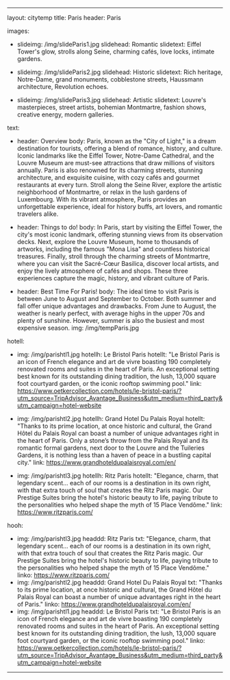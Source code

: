 ---

layout: citytemp
title: Paris
header: Paris


images:
- slideimg: /img/slideParis1.jpg
  slidehead: Romantic
  slidetext: Eiffel Tower's glow, strolls along Seine, charming cafés, love locks, intimate gardens.

- slideimg: /img/slideParis2.jpg
  slidehead: Historic
  slidetext: Rich heritage, Notre-Dame, grand monuments, cobblestone streets, Haussmann architecture, Revolution echoes.

- slideimg: /img/slideParis3.jpg
  slidehead: Artistic
  slidetext: Louvre's masterpieces, street artists, bohemian Montmartre, fashion shows, creative energy, modern galleries.


text:
- header: Overview
  body: Paris, known as the "City of Light," is a dream destination for tourists, offering a blend of romance, history, and culture. Iconic landmarks like the Eiffel Tower, Notre-Dame Cathedral, and the Louvre Museum are must-see attractions that draw millions of visitors annually. Paris is also renowned for its charming streets, stunning architecture, and exquisite cuisine, with cozy cafés and gourmet restaurants at every turn. Stroll along the Seine River, explore the artistic neighborhood of Montmartre, or relax in the lush gardens of Luxembourg. With its vibrant atmosphere, Paris provides an unforgettable experience, ideal for history buffs, art lovers, and romantic travelers alike.

- header: Things to do!
  body: In Paris, start by visiting the Eiffel Tower, the city's most iconic landmark, offering stunning views from its observation decks. Next, explore the Louvre Museum, home to thousands of artworks, including the famous "Mona Lisa" and countless historical treasures. Finally, stroll through the charming streets of Montmartre, where you can visit the Sacré-Cœur Basilica, discover local artists, and enjoy the lively atmosphere of cafés and shops. These three experiences capture the magic, history, and vibrant culture of Paris.
  
- header: Best Time For Paris!
  body: The ideal time to visit Paris is between June to August and September to October. Both summer and fall offer unique advantages and drawbacks. From June to August, the weather is nearly perfect, with average highs in the upper 70s and plenty of sunshine. However, summer is also the busiest and most expensive season.
  img: /img/tempParis.jpg

hotell:
  - img: /img/parishtl1.jpg
    hotellh: Le Bristol Paris
    hotellt: "Le Bristol Paris is an icon of French elegance and art de vivre boasting 190 completely renovated rooms and suites in the heart of Paris. An exceptional setting best known for its outstanding dining tradition, the lush, 13,000 square foot courtyard garden, or the iconic rooftop swimming pool."
    link: https://www.oetkercollection.com/hotels/le-bristol-paris/?utm_source=TripAdvisor_Avantage_Business&utm_medium=third_party&utm_campaign=hotel-website

  - img: /img/parishtl2.jpg
    hotellh: Grand Hotel Du Palais Royal
    hotellt: "Thanks to its prime location, at once historic and cultural, the Grand Hôtel du Palais Royal can boast a number of unique advantages right in the heart of Paris. Only a stone’s throw from the Palais Royal and its romantic formal gardens, next door to the Louvre and the Tuileries Gardens, it is nothing less than a haven of peace in a bustling capital city."
    link: https://www.grandhoteldupalaisroyal.com/en/

  - img: /img/parishtl3.jpg
    hotellh: Ritz Paris
    hotellt: "Elegance, charm, that legendary scent... each of our rooms is a destination in its own right, with that extra touch of soul that creates the Ritz Paris magic. Our Prestige Suites bring the hotel's historic beauty to life, paying tribute to the personalities who helped shape the myth of 15 Place Vendôme."
    link: https://www.ritzparis.com/

hooh:
  - img: /img/parishtl3.jpg
    headdd: Ritz Paris
    txt: "Elegance, charm, that legendary scent... each of our rooms is a destination in its own right, with that extra touch of soul that creates the Ritz Paris magic. Our Prestige Suites bring the hotel's historic beauty to life, paying tribute to the personalities who helped shape the myth of 15 Place Vendôme."
    linko: https://www.ritzparis.com/
  - img: /img/parishtl2.jpg
    headdd: Grand Hotel Du Palais Royal
    txt: "Thanks to its prime location, at once historic and cultural, the Grand Hôtel du Palais Royal can boast a  number of unique advantages right in the heart of Paris."
    linko: https://www.grandhoteldupalaisroyal.com/en/
  - img: /img/parishtl1.jpg
    headdd:  Le Bristol Paris
    txt: "Le Bristol Paris is an icon of French elegance and art de vivre boasting 190 completely renovated rooms and suites in the heart of Paris. An exceptional setting best known for its outstanding dining tradition, the lush, 13,000 square foot courtyard garden, or the iconic rooftop swimming pool."
    linko: https://www.oetkercollection.com/hotels/le-bristol-paris/?utm_source=TripAdvisor_Avantage_Business&utm_medium=third_party&utm_campaign=hotel-website
    

---